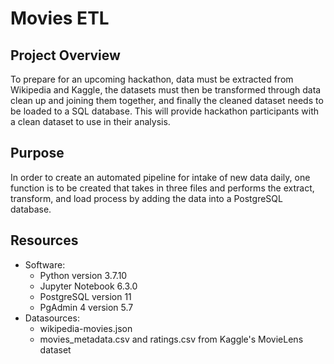 # Movies ETL

## Project Overview
To prepare for an upcoming hackathon, data must be extracted from Wikipedia and Kaggle, the datasets must then be transformed through data clean up and joining them together, and finally the cleaned dataset needs to be loaded to a SQL database.  This will provide hackathon participants with a clean dataset to use in their analysis.

## Purpose
In order to create an automated pipeline for intake of new data daily, one function is to be created that takes in three files and performs the extract, transform, and load process by adding the data into a PostgreSQL database.

## Resources
- Software:
  - Python version 3.7.10
  - Jupyter Notebook 6.3.0
  - PostgreSQL version 11
  - PgAdmin 4 version 5.7
- Datasources:
  - wikipedia-movies.json
  - movies_metadata.csv and ratings.csv from Kaggle's MovieLens dataset



